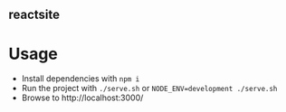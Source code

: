 reactsite
---------

Usage
=====

* Install dependencies with `npm i`
* Run the project with `./serve.sh` or `NODE_ENV=development ./serve.sh`
* Browse to http://localhost:3000/
